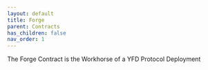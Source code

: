 ```yaml
---
layout: default
title: Forge
parent: Contracts
has_children: false
nav_order: 1
---
```


The Forge Contract is the Workhorse of a YFD Protocol Deployment
